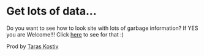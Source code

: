 # Get lots of data...

Do you want to see how to look site with lots of garbage information?
If YES you are Welcome!!! Click [here]() to see for that :)

Prod by [Taras Kostiv](https://github.com/TarasKostiv)